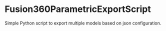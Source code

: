 # Fusion360ParametricExportScript
Simple Python script to export multiple models based on json configuration.
